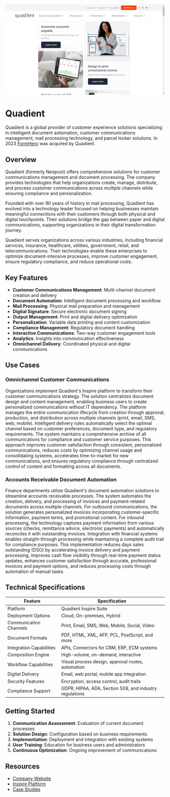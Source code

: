 ![Quadient](assets\quadient.png)

# Quadient

Quadient is a global provider of customer experience solutions specializing in intelligent document automation, customer communications management, mail processing technology, and parcel locker solutions. In 2023 [FormHero](../formhero/index.md) was acquired by Quadient.

## Overview

Quadient (formerly Neopost) offers comprehensive solutions for customer communications management and document processing. The company provides technologies that help organizations create, manage, distribute, and process customer communications across multiple channels while ensuring compliance and personalization.

Founded with over 90 years of history in mail processing, Quadient has evolved into a technology leader focused on helping businesses maintain meaningful connections with their customers through both physical and digital touchpoints. Their solutions bridge the gap between paper and digital communications, supporting organizations in their digital transformation journey.

Quadient serves organizations across various industries, including financial services, insurance, healthcare, utilities, government, retail, and telecommunications. Their technologies enable these enterprises to optimize document-intensive processes, improve customer engagement, ensure regulatory compliance, and reduce operational costs.

## Key Features

- **Customer Communications Management**: Multi-channel document creation and delivery
- **Document Automation**: Intelligent document processing and workflow
- **Mail Processing**: Physical mail preparation and management
- **Digital Signature**: Secure electronic document signing
- **Output Management**: Print and digital delivery optimization
- **Personalization**: Variable data printing and content customization
- **Compliance Management**: Regulatory document handling
- **Interactive Communications**: Two-way customer engagement tools
- **Analytics**: Insights into communication effectiveness
- **Omnichannel Delivery**: Coordinated physical and digital communications

## Use Cases

### Omnichannel Customer Communications

Organizations implement Quadient's Inspire platform to transform their customer communications strategy. The solution centralizes document design and content management, enabling business users to create personalized communications without IT dependency. The platform manages the entire communication lifecycle from creation through approval, production, and distribution across multiple channels (print, email, SMS, web, mobile). Intelligent delivery rules automatically select the optimal channel based on customer preferences, document type, and regulatory requirements. The system maintains a comprehensive archive of all communications for compliance and customer service purposes. This approach improves customer satisfaction through consistent, personalized communications, reduces costs by optimizing channel usage and consolidating systems, accelerates time-to-market for new communications, and ensures regulatory compliance through centralized control of content and formatting across all documents.

### Accounts Receivable Document Automation

Finance departments utilize Quadient's document automation solutions to streamline accounts receivable processes. The system automates the creation, delivery, and processing of invoices and payment-related documents across multiple channels. For outbound communications, the solution generates personalized invoices incorporating customer-specific information, payment terms, and promotional content. For inbound processing, the technology captures payment information from various sources (checks, remittance advice, electronic payments) and automatically reconciles it with outstanding invoices. Integration with financial systems enables straight-through processing while maintaining a complete audit trail for compliance purposes. This implementation reduces days sales outstanding (DSO) by accelerating invoice delivery and payment processing, improves cash flow visibility through real-time payment status updates, enhances customer satisfaction through accurate, professional invoices and payment options, and reduces processing costs through automation of manual tasks.

## Technical Specifications

| Feature | Specification |
|---------|---------------|
| Platform | Quadient Inspire Suite |
| Deployment Options | Cloud, On-premises, Hybrid |
| Communication Channels | Print, Email, SMS, Web, Mobile, Social, Video |
| Document Formats | PDF, HTML, XML, AFP, PCL, PostScript, and more |
| Integration Capabilities | APIs, Connectors for CRM, ERP, ECM systems |
| Composition Engine | High-volume, on-demand, interactive |
| Workflow Capabilities | Visual process design, approval routes, automation |
| Digital Delivery | Email, web portal, mobile app integration |
| Security Features | Encryption, access control, audit trails |
| Compliance Support | GDPR, HIPAA, ADA, Section 508, and industry regulations |

## Getting Started

1. **Communication Assessment**: Evaluation of current document processes
2. **Solution Design**: Configuration based on business requirements
3. **Implementation**: Deployment and integration with existing systems
4. **User Training**: Education for business users and administrators
5. **Continuous Optimization**: Ongoing improvement of communications

## Resources

- [Company Website](https://www.quadient.com/)
- [Inspire Platform](https://www.quadient.com/en/customer-communications-management)
- [Case Studies](https://www.quadient.com/en/resources/case-studies)
